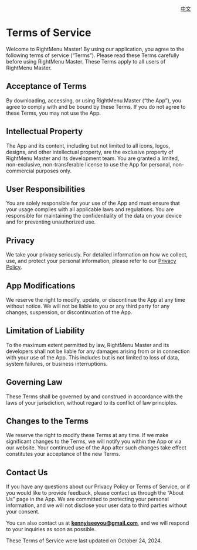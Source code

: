 <p align="right">
  <a href="./terms-of-service.zh.md">中文</a>
</p>
<!--rehype:style=float: right; bottom: -36px; position: relative;-->

Terms of Service
===

Welcome to RightMenu Master! By using our application, you agree to the following terms of service (“Terms”). Please read these Terms carefully before using RightMenu Master. These Terms apply to all users of RightMenu Master.

## Acceptance of Terms

By downloading, accessing, or using RightMenu Master (“the App”), you agree to comply with and be bound by these Terms. If you do not agree to these Terms, you may not use the App.

## Intellectual Property

The App and its content, including but not limited to all icons, logos, designs, and other intellectual property, are the exclusive property of RightMenu Master and its development team. You are granted a limited, non-exclusive, non-transferable license to use the App for personal, non-commercial purposes only.

## User Responsibilities

You are solely responsible for your use of the App and must ensure that your usage complies with all applicable laws and regulations. You are responsible for maintaining the confidentiality of the data on your device and for preventing unauthorized use.

## Privacy

We take your privacy seriously. For detailed information on how we collect, use, and protect your personal information, please refer to our [Privacy Policy](./privacy-policy.md).

## App Modifications

We reserve the right to modify, update, or discontinue the App at any time without notice. We will not be liable to you or any third party for any changes, suspension, or discontinuation of the App.

## Limitation of Liability

To the maximum extent permitted by law, RightMenu Master and its developers shall not be liable for any damages arising from or in connection with your use of the App. This includes but is not limited to loss of data, system failures, or business interruptions.

## Governing Law

These Terms shall be governed by and construed in accordance with the laws of your jurisdiction, without regard to its conflict of law principles.

## Changes to the Terms

We reserve the right to modify these Terms at any time. If we make significant changes to the Terms, we will notify you within the App or via our website. Your continued use of the App after such changes take effect constitutes your acceptance of the new Terms.

## Contact Us

If you have any questions about our Privacy Policy or Terms of Service, or if you would like to provide feedback, please contact us through the “About Us” page in the App. We are committed to protecting your personal information, and we will not disclose your user data to third parties without your consent.

You can also contact us at **kennyiseeyou@gmail.com**, and we will respond to your inquiries as soon as possible.

These Terms of Service were last updated on October 24, 2024.